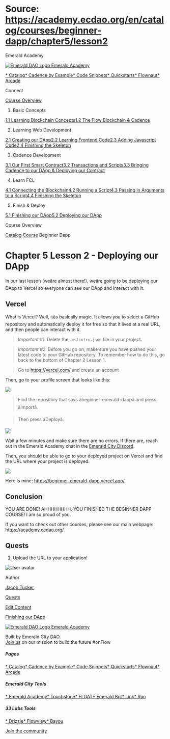 # Source: https://academy.ecdao.org/en/catalog/courses/beginner-dapp/chapter5/lesson2

Emerald Academy





[![Emerald DAO Logo](/ea-logo.png)
Emerald Academy](/en/)


[* Catalog](/en/catalog)[* Cadence by Example](/en/cadence-by-example)[* Code Snippets](/en/snippets)[* Quickstarts](/en/quickstarts)[* Flownaut](https://flownaut.ecdao.org)[* Arcade](https://arcade.ecdao.org)

Connect



[Course Overview](/en/catalog/courses/beginner-dapp)

1. Basic Concepts

[1.1 Learning Blockchain Concepts](/en/catalog/courses/beginner-dapp/chapter1/lesson1)[1.2 The Flow Blockchain & Cadence](/en/catalog/courses/beginner-dapp/chapter1/lesson2)

2. Learning Web Development

[2.1 Creating our DApp](/en/catalog/courses/beginner-dapp/chapter2/lesson1)[2.2 Learning Frontend Code](/en/catalog/courses/beginner-dapp/chapter2/lesson2)[2.3 Adding Javascript Code](/en/catalog/courses/beginner-dapp/chapter2/lesson3)[2.4 Finishing the Skeleton](/en/catalog/courses/beginner-dapp/chapter2/lesson4)

3. Cadence Development

[3.1 Our First Smart Contract](/en/catalog/courses/beginner-dapp/chapter3/lesson1)[3.2 Transactions and Scripts](/en/catalog/courses/beginner-dapp/chapter3/lesson2)[3.3 Bringing Cadence to our DApp & Deploying our Contract](/en/catalog/courses/beginner-dapp/chapter3/lesson3)

4. Learn FCL

[4.1 Connecting the Blockchain](/en/catalog/courses/beginner-dapp/chapter4/lesson1)[4.2 Running a Script](/en/catalog/courses/beginner-dapp/chapter4/lesson2)[4.3 Passing in Arguments to a Script](/en/catalog/courses/beginner-dapp/chapter4/lesson3)[4.4 Finishing the Skeleton](/en/catalog/courses/beginner-dapp/chapter4/lesson4)

5. Finish & Deploy

[5.1 Finishing our DApp](/en/catalog/courses/beginner-dapp/chapter5/lesson1)[5.2 Deploying our DApp](/en/catalog/courses/beginner-dapp/chapter5/lesson2)

Course Overview

[Catalog](/en/catalog)
[Course](/en/catalog/courses/beginner-dapp)
Beginner Dapp

# Chapter 5 Lesson 2 - Deploying our DApp

In our last lesson (weâre almost there!), weâre going to be deploying our DApp to Vercel so everyone can see our DApp and interact with it.

## Vercel

What is Vercel? Well, itâs basically magic. It allows you to select a GitHub repository and automatically deploy it for free so that it lives at a real URL, and then people can interact with it.

> *Important #1*: Delete the `.eslintrc.json` file in your project.

> *Important #2*: Before you go on, make sure you have pushed your latest code to your GitHub repository. To remember how to do this, go back to the bottom of Chapter 2 Lesson 1.

> Go to <https://vercel.com/> and create an account

Then, go to your profile screen that looks like this:

![](/courses/beginner-dapp/select-deployment.png)
> Find the repository that says âbeginner-emerald-dappâ and press âImportâ.

> Then press âDeployâ.

![](/courses/beginner-dapp/deploy-dapp.png)

Wait a few minutes and make sure there are no errors. If there are, reach out in the Emerald Academy chat in the [Emerald City Discord](https://discord.gg/wjA875sMjV).

Then, you should be able to go to your deployed project on Vercel and find the URL where your project is deployed.

![](/courses/beginner-dapp/all-done.png)

Here is mine: <https://beginner-emerald-dapp.vercel.app/>

## Conclusion

YOU ARE DONE! AHHHHHHHH. YOU FINISHED THE BEGINNER DAPP COURSE! I am so proud of you.

If you want to check out other courses, please see our main webpage: <https://academy.ecdao.org/>

## Quests

1. Upload the URL to your application!

![User avatar](/avatars/jacob.jpeg)

Author

[Jacob Tucker](https://twitter.com/jacobmtucker)

[Quests](#quests)

[Edit Content](https://github.com/emerald-dao/emerald-academy-v2/tree/main/src/lib/content/courses/beginner-dapp/en/chapter5/lesson2.md)

[Finishing our DApp](/en/catalog/courses/beginner-dapp/chapter5/lesson1)



[![Emerald DAO Logo](/ea-logo.png)
Emerald Academy](/en/)

Built by Emerald City DAO.  
[Join us](https://discord.gg/emerald-city-906264258189332541) on our mission to build the future #onFlow

##### Pages

[* Catalog](/en/catalog)[* Cadence by Example](/en/cadence-by-example)[* Code Snippets](/en/snippets)[* Quickstarts](/en/quickstarts)[* Flownaut](https://flownaut.ecdao.org)[* Arcade](https://arcade.ecdao.org)


##### Emerald City Tools

[* Emerald Academy](https://academy.ecdao.org/)[* Touchstone](https://touchstone.city/)[* FLOAT](https://floats.city/)[* Emerald Bot](https://bot.ecdao.org/)[* Link](https://link.ecdao.org/)[* Run](https://run.ecdao.org/)


##### 33 Labs Tools

[* Drizzle](https://drizzle33.app/)[* Flowview](https://flowview.app/)[* Bayou](https://bayou33.app/)

[Join the community](https://discord.gg/emerald-city-906264258189332541)